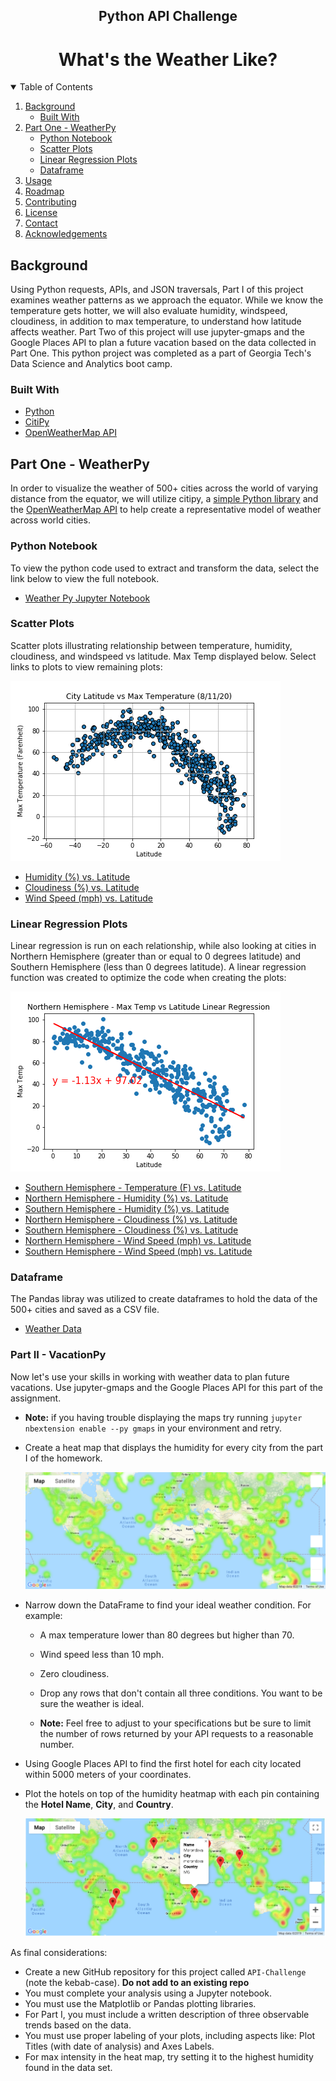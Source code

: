 
<p align="center">
 <h2 align="center"> Python API Challenge </h2>
 <h1 align="center"> What's the Weather Like? </h1>
</p>

<!-- TABLE OF CONTENTS -->
<details open="open">
  <summary>Table of Contents</summary>
  <ol>
    <li>
      <a href="#background">Background</a>
      <ul>
        <li><a href="#built-with">Built With</a></li>
      </ul>
    </li>
    <li>
      <a href="#part-one-weatherpy">Part One - WeatherPy</a>
      <ul>
        <li><a href="#python-notebook">Python Notebook</a></li>
        <li><a href="#scatter-plots">Scatter Plots</a></li>
        <li><a href="#linear-regression-plots">Linear Regression Plots</a></li>
        <li><a href="#dataframe">Dataframe</a></li>
      </ul>
    </li>
    <li><a href="#usage">Usage</a></li>
    <li><a href="#roadmap">Roadmap</a></li>
    <li><a href="#contributing">Contributing</a></li>
    <li><a href="#license">License</a></li>
    <li><a href="#contact">Contact</a></li>
    <li><a href="#acknowledgements">Acknowledgements</a></li>
  </ol>
</details>

<!-- Background -->
## Background

Using Python requests, APIs, and JSON traversals, Part I of this project examines weather patterns as we approach the equator. While we know the temperature gets hotter, we will also evaluate humidity, windspeed, cloudiness, in addition to max temperature, to understand how latitude affects weather. Part Two of this project will use jupyter-gmaps and the Google Places API to plan a future vacation based on the data collected in Part One. This python project was completed as a part of Georgia Tech's Data Science and Analytics boot camp.

### Built With
* [Python](https://www.python.org/)
* [CitiPy](https://pypi.python.org/pypi/citipy)
* [OpenWeatherMap API](https://openweathermap.org/api)


## Part One - WeatherPy

In order to visualize the weather of 500+ cities across the world of varying distance from the equator, we will utilize citipy, a [simple Python library](https://pypi.python.org/pypi/citipy) and the [OpenWeatherMap API](https://openweathermap.org/api) to help create a representative model of weather across world cities.

### Python Notebook
To view the python code used to extract and transform the data, select the link below to view the full notebook.
* [Weather Py Jupyter Notebook](https://nbviewer.jupyter.org/github/asmvm/Python_API_Challenge/blob/master/Weather_Py/WeatherPy_main.ipynb)

### Scatter Plots
Scatter plots illustrating relationship between temperature, humidity, cloudiness, and windspeed vs latitude. Max Temp displayed below. Select links to plots to view remaining plots:

![Temperature (F) vs. Latitude](saved_figures/lat_vs_maxtemp.png)
* [Humidity (%) vs. Latitude](saved_figures/lat_vs_humidity.png)
* [Cloudiness (%) vs. Latitude](saved_figures/lat_vs_cloudiness.png)
* [Wind Speed (mph) vs. Latitude](saved_figures/lat_vs_windspeed.png)


### Linear Regression Plots
Linear regression is run on each relationship, while also looking at cities in Northern Hemisphere (greater than or equal to 0 degrees latitude) and Southern Hemisphere (less than 0 degrees latitude). A linear regression function was created to optimize the code when creating the plots:

![Northern Hemisphere - Temperature (F) vs. Latitude](saved_figures/northernhem_maxtemp_vs_lat.png)
* [Southern Hemisphere - Temperature (F) vs. Latitude](saved_figures/southern_hem_maxtemp_vs_lat.png)
* [Northern Hemisphere - Humidity (%) vs. Latitude](saved_figures/northern_hem_humidity_vs_lat.png)
* [Southern Hemisphere - Humidity (%) vs. Latitude](saved_figures/southern_hem_humidity_vs_lat.png)
* [Northern Hemisphere - Cloudiness (%) vs. Latitude](saved_figures/northern_hem_cloudiness_vs_lat.png)
* [Southern Hemisphere - Cloudiness (%) vs. Latitude](saved_figures/southern_hem_cloudiness_vs_lat.png)
* [Northern Hemisphere - Wind Speed (mph) vs. Latitude](saved_figures/northern_hem_windspeed_vs_lat.png)
* [Southern Hemisphere - Wind Speed (mph) vs. Latitude](saved_figures/southern_hem_windspeed_vs_lat.png)

### Dataframe
The Pandas libray was utilized to create dataframes to hold the data of the 500+ cities and saved as a CSV file. 
* [Weather Data](Weather_Py/clean_city_data.csv)


### Part II - VacationPy

Now let's use your skills in working with weather data to plan future vacations. Use jupyter-gmaps and the Google Places API for this part of the assignment.

* **Note:** if you having trouble displaying the maps try running `jupyter nbextension enable --py gmaps` in your environment and retry.

* Create a heat map that displays the humidity for every city from the part I of the homework.

  ![heatmap](trilogy_images/heatmap.png)

* Narrow down the DataFrame to find your ideal weather condition. For example:

  * A max temperature lower than 80 degrees but higher than 70.

  * Wind speed less than 10 mph.

  * Zero cloudiness.

  * Drop any rows that don't contain all three conditions. You want to be sure the weather is ideal.

  * **Note:** Feel free to adjust to your specifications but be sure to limit the number of rows returned by your API requests to a reasonable number.

* Using Google Places API to find the first hotel for each city located within 5000 meters of your coordinates.

* Plot the hotels on top of the humidity heatmap with each pin containing the **Hotel Name**, **City**, and **Country**.

  ![hotel map](trilogy_images/hotel_map.png)

As final considerations:

* Create a new GitHub repository for this project called `API-Challenge` (note the kebab-case). **Do not add to an existing repo**
* You must complete your analysis using a Jupyter notebook.
* You must use the Matplotlib or Pandas plotting libraries.
* For Part I, you must include a written description of three observable trends based on the data.
* You must use proper labeling of your plots, including aspects like: Plot Titles (with date of analysis) and Axes Labels.
* For max intensity in the heat map, try setting it to the highest humidity found in the data set.
